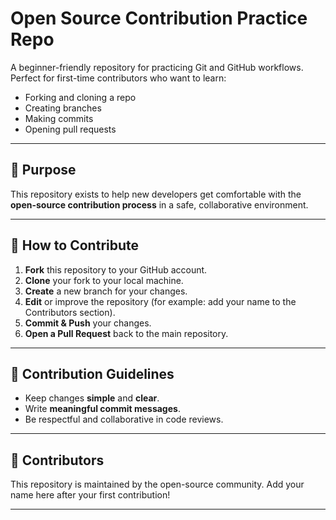 # Open Source Contribution Practice Repo

A beginner-friendly repository for practicing Git and GitHub workflows.
Perfect for first-time contributors who want to learn:
- Forking and cloning a repo
- Creating branches
- Making commits
- Opening pull requests

---

## 📌 Purpose
This repository exists to help new developers get comfortable with the **open-source contribution process** in a safe, collaborative environment.

---

## 🚀 How to Contribute
1. **Fork** this repository to your GitHub account.
2. **Clone** your fork to your local machine.
3. **Create** a new branch for your changes.
4. **Edit** or improve the repository (for example: add your name to the Contributors section).
5. **Commit & Push** your changes.
6. **Open a Pull Request** back to the main repository.

---

## 📝 Contribution Guidelines
- Keep changes **simple** and **clear**.
- Write **meaningful commit messages**.
- Be respectful and collaborative in code reviews.

---

## 🤝 Contributors
This repository is maintained by the open-source community.
Add your name here after your first contribution!

---

